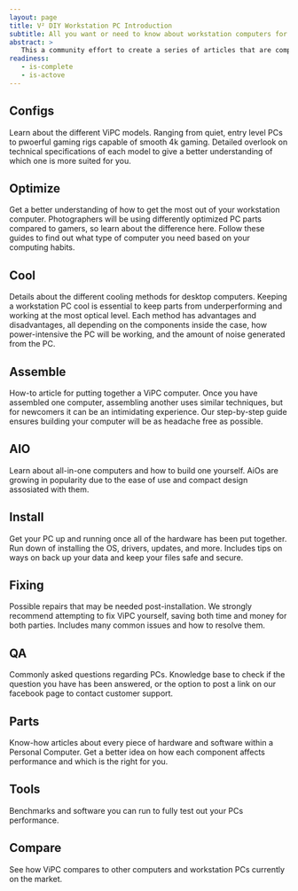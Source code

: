 ```yaml
---
layout: page
title: V² DIY Workstation PC Introduction
subtitle: All you want or need to know about workstation computers for users, DIY and retail folks
abstract: >
   This a community effort to create a series of articles that are comprehensive, consistent and cross referenced on all topics relevant to users as well as builders of a workstations PC. The structure allows readers ranging from newcomers to experts to quickly find the information that they are looking for. Tips, notes and references assist the newcomers while the can be safely ignored by the experts. We cover all topics through the entire life cycle of a workstation PC ranging from shopping, customization, installation, optimization, usage, maintenance and repair. DIY on a workstation PC may easily save the user a thousand dollars, whereas it opens shop owners new and lucrative income. 
readiness:
   - is-complete
   - is-actove
---
```



## Configs
Learn about the different ViPC models. Ranging from quiet, entry level PCs to pwoerful gaming rigs capable of smooth 4k gaming. Detailed overlook on technical specifications of each model to give a better understanding of which one is more suited for you.

## Optimize
Get a better understanding of how to get the most out of your workstation computer. Photographers will be using differently optimized PC parts compared to gamers, so learn about the difference here. Follow these guides to find out what type of computer you need based on your computing habits.

## Cool
Details about the different cooling methods for desktop computers. Keeping a workstation PC cool is essential to keep parts from underperforming and working at the most optical level. Each method has advantages and disadvantages, all depending on the components inside the case, how power-intensive the PC will be working, and the amount of noise generated from the PC.

## Assemble
How-to article for putting together a ViPC computer. Once you have assembled one computer, assembling another uses similar techniques, but for newcomers it can be an intimidating experience. Our step-by-step guide ensures building your computer will be as headache free as possible.

## AIO
Learn about all-in-one computers and how to build one yourself. AiOs are growing in popularity due to the ease of use and compact design assosiated with them. 

## Install
Get your PC up and running once all of the hardware has been put together. Run down of installing the OS, drivers, updates, and more. Includes tips on ways on back up your data and keep your files safe and secure.

## Fixing
Possible repairs that may be needed post-installation. We strongly recommend attempting to fix ViPC yourself, saving both time and money for both parties. Includes many common issues and how to resolve them.

## QA 
Commonly asked questions regarding PCs. Knowledge base to check if the question you have has been answered, or the option to post a link on our facebook page to contact customer support.

## Parts 
Know-how articles about every piece of hardware and software within a Personal Computer. Get a better idea on how each component affects performance and which is the right for you. 

## Tools
Benchmarks and software you can run to fully test out your PCs performance.

## Compare
See how ViPC compares to other computers and workstation PCs currently on the market. 
